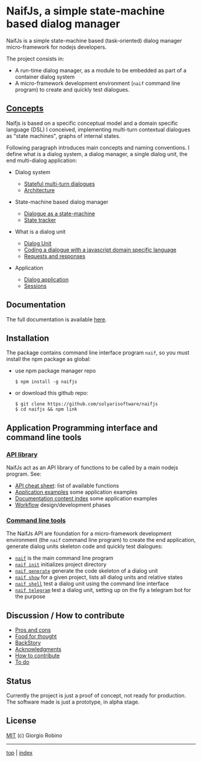 # NaifJs, a simple state-machine based dialog manager

NaifJs is a simple state-machine based (task-oriented) 
dialog manager micro-framework for nodejs developers.

The project consists in: 

- A run-time dialog manager, 
  as a module to be embedded as part of a container dialog system
- A micro-framework development environment 
  (`naif` command line program) to create and quickly test dialogues.


## [Concepts](doc/concepts.md)

Naifjs is based on a specific conceptual model and a domain specific language (DSL) I conceived,
implementing multi-turn contextual dialogues as "state machines", graphs of internal states. 

Following paragraph introduces main concepts and naming conventions.
I define what is a dialog system, a dialog manager, a single dialog unit, the end multi-dialog application:

- Dialog system
  - [Stateful multi-turn dialogues](doc/concepts.md#introduction--stateful-multi-turn-dialogues)
  - [Architecture](doc/concepts.md#architecture)

- State-machine based dialog manager 
  - [Dialogue as a state-machine](doc/concepts.md#dialogue-as-a-state-machine)
  - [State tracker](doc/concepts.md#state-tracker)

- What is a dialog unit
  - [Dialog Unit](doc/concepts.md#dialog-unit)
  - [Coding a dialogue with a javascript domain specific language](doc/concepts.md#coding-a-dialogue-with-a-javascript-domain-specific-language)
  - [Requests and responses](doc/concepts.md#requests-and-responses)

- Application 
  - [Dialog application](doc/concepts.md#dialog-application)
  - [Sessions](doc/sessions.md)

## Documentation

The full documentation is available [here](doc/index.md).


## Installation

The package contains command line interface program `naif`, so you must install the npm package as global:

- use npm package manager repo

  ```
  $ npm install -g naifjs
  ```

- or download this github repo:

  ```
  $ git clone https://github.com/solyarisoftware/naifjs
  $ cd naifjs && npm link
  ``` 

## Application Programming interface and command line tools


### [API library](doc/API.md)

NaifJs act as an API library of functions to be called by a main nodejs program. 
See: 

- [API cheat sheet](doc/API.md): list of available functions 
- [Application examples](examples/README.md) some application examples 
- [Documentation content index](doc/index.md) some application examples 
- [Workflow](doc/workflow.md) design/development phases 


### [Command line tools](doc/naif.md)

The NaifJs API are foundation for a micro-framework development environment 
(the `naif` command line program) to create the end application, generate dialog units skeleton code and quickly test dialogues:

- [`naif`](doc/naif.md) is the main command line program 
- [`naif init`](doc/naif-init.md) initializes project directory 
- [`naif generate`](doc/naif-generate.md) generate the code skeleton of a dialog unit 
- [`naif show`](doc/naif-show.md) for a given project, lists all dialog units and relative states 
- [`naif shell`](doc/naif-shell.md) test a dialog unit using the command line interface 
- [`naif telegram`](doc/naif-telegram.md) test a dialog unit, setting up on the fly a telegram bot for the purpose


## Discussion / How to contribute

- [Pros and cons](doc/discussion.md#pros-and-cons)
- [Food for thought](doc/discussion.md#food-for-thought)
- [BackStory](doc/discussion.md#backstory)
- [Acknowledgments](doc/discussion.md#acknowledgments)
- [How to contribute](doc/contributing.md)
- [To do](doc/todo.md)


## Status

Currently the project is just a proof of concept, not ready for production.
The software made is just a prototype, in alpha stage. 

## License 

[MIT](LICENSE.md) (c) Giorgio Robino

---

[top](#) | [index](doc/index.md)

